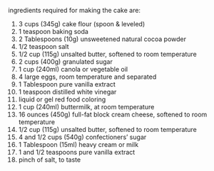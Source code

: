 ingredients required for making the cake are:
1. 3 cups (345g) cake flour (spoon & leveled)
2. 1 teaspoon baking soda
3. 2 Tablespoons (10g) unsweetened natural cocoa powder
4. 1/2 teaspoon salt
5. 1/2 cup (115g) unsalted butter, softened to room temperature
6. 2 cups (400g) granulated sugar
7. 1 cup (240ml) canola or vegetable oil
8. 4 large eggs, room temperature and separated
9. 1 Tablespoon pure vanilla extract
10. 1 teaspoon distilled white vinegar
11. liquid or gel red food coloring
12. 1 cup (240ml) buttermilk, at room temperature
13. 16 ounces (450g) full-fat block cream cheese, softened to room temperature
14. 1/2 cup (115g) unsalted butter, softened to room temperature
15. 4 and 1/2 cups (540g) confectioners’ sugar
16. 1 Tablespoon (15ml) heavy cream or milk
17. 1 and 1/2 teaspoons pure vanilla extract
18. pinch of salt, to taste